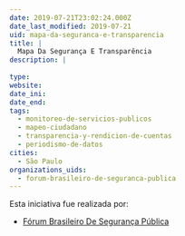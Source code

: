 ```yaml
---
date: 2019-07-21T23:02:24.000Z
date_last_modified: 2019-07-21
uid: mapa-da-seguranca-e-transparencia
title: |
  Mapa Da Segurança E Transparência
description: |
  
type: 
website: 
date_ini: 
date_end: 
tags:
  - monitoreo-de-servicios-publicos
  - mapeo-ciudadano
  - transparencia-y-rendicion-de-cuentas
  - periodismo-de-datos
cities: 
  - São Paulo
organizations_uids:
  - forum-brasileiro-de-seguranca-publica
---
```


Esta iniciativa fue realizada por:

- [Fórum Brasileiro De Segurança Pública](/organizaciones/forum-brasileiro-de-seguranca-publica)
